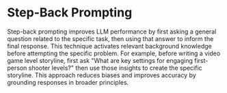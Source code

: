 # Step-Back Prompting

Step-back prompting improves LLM performance by first asking a general question related to the specific task, then using that answer to inform the final response. This technique activates relevant background knowledge before attempting the specific problem. For example, before writing a video game level storyline, first ask "What are key settings for engaging first-person shooter levels?" then use those insights to create the specific storyline. This approach reduces biases and improves accuracy by grounding responses in broader principles.